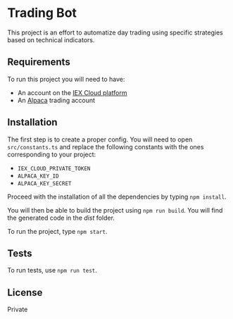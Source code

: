 # Trading Bot

This project is an effort to automatize day trading using specific strategies based on technical indicators.

## Requirements

To run this project you will need to have:

- An account on the [IEX Cloud platform](https://iexcloud.io/)
- An [Alpaca](https://app.alpaca.markets) trading account

## Installation

The first step is to create a proper config. You will need to open `src/constants.ts` and replace the following constants with the ones corresponding to your project:

- `IEX_CLOUD_PRIVATE_TOKEN`
- `ALPACA_KEY_ID`
- `ALPACA_KEY_SECRET`

Proceed with the installation of all the dependencies by typing `npm install`.

You will then be able to build the project using `npm run build`. You will find the generated code in the _dist_ folder.

To run the project, type `npm start`.

## Tests

To run tests, use `npm run test`.

## License

Private
